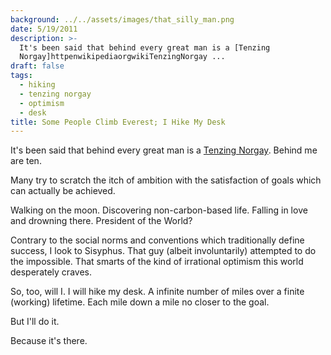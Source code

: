 ```yaml
---
background: ../../assets/images/that_silly_man.png
date: 5/19/2011
description: >-
  It's been said that behind every great man is a [Tenzing
  Norgay]httpenwikipediaorgwikiTenzingNorgay ...
draft: false
tags:
  - hiking
  - tenzing norgay
  - optimism
  - desk
title: Some People Climb Everest; I Hike My Desk
---
```


It's been said that behind every great man is a [Tenzing Norgay](http://en.wikipedia.org/wiki/Tenzing_Norgay). Behind me are ten.

Many try to scratch the itch of ambition with the satisfaction of goals which can actually be achieved.

Walking on the moon.
Discovering non-carbon-based life.
Falling in love and drowning there.
President of the World?

Contrary to the social norms and conventions which traditionally define success, I look to Sisyphus. That guy (albeit involuntarily) attempted to do the impossible. That smarts of the kind of irrational optimism this world desperately craves.

So, too, will I. I will hike my desk. A infinite number of miles over a finite (working) lifetime. Each mile down a mile no closer to the goal.

But I'll do it.

Because it's there.
